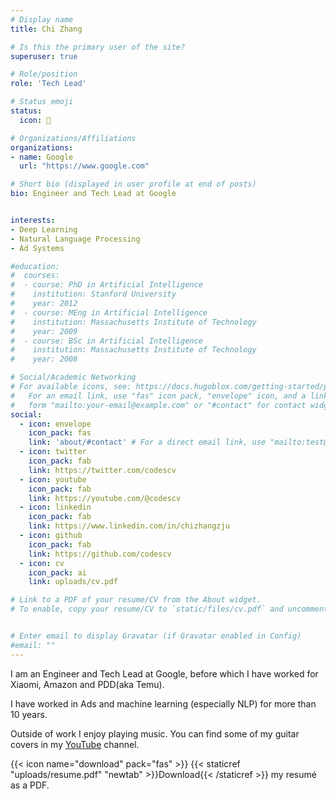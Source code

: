```yaml
---
# Display name
title: Chi Zhang

# Is this the primary user of the site?
superuser: true

# Role/position
role: 'Tech Lead'

# Status emoji
status:
  icon: 🎸

# Organizations/Affiliations
organizations:
- name: Google
  url: "https://www.google.com"

# Short bio (displayed in user profile at end of posts)
bio: Engineer and Tech Lead at Google


interests:
- Deep Learning
- Natural Language Processing
- Ad Systems

#education:
#  courses:
#  - course: PhD in Artificial Intelligence
#    institution: Stanford University
#    year: 2012
#  - course: MEng in Artificial Intelligence
#    institution: Massachusetts Institute of Technology
#    year: 2009
#  - course: BSc in Artificial Intelligence
#    institution: Massachusetts Institute of Technology
#    year: 2008

# Social/Academic Networking
# For available icons, see: https://docs.hugoblox.com/getting-started/page-builder/#icons
#   For an email link, use "fas" icon pack, "envelope" icon, and a link in the
#   form "mailto:your-email@example.com" or "#contact" for contact widget.
social:
  - icon: envelope
    icon_pack: fas
    link: 'about/#contact' # For a direct email link, use "mailto:test@example.org".
  - icon: twitter
    icon_pack: fab
    link: https://twitter.com/codescv
  - icon: youtube
    icon_pack: fab
    link: https://youtube.com/@codescv
  - icon: linkedin
    icon_pack: fab
    link: https://www.linkedin.com/in/chizhangzju
  - icon: github
    icon_pack: fab
    link: https://github.com/codescv
  - icon: cv
    icon_pack: ai
    link: uploads/cv.pdf

# Link to a PDF of your resume/CV from the About widget.
# To enable, copy your resume/CV to `static/files/cv.pdf` and uncomment the lines below.


# Enter email to display Gravatar (if Gravatar enabled in Config)
#email: ""
---
```


I am an Engineer and Tech Lead at Google, before which I have worked for Xiaomi, Amazon and PDD(aka Temu). 

I have worked in Ads and machine learning (especially NLP) for more than 10 years.

Outside of work I enjoy playing music. You can find some of my guitar covers in my [YouTube](https://youtube.com/@codescv) channel.

{{< icon name="download" pack="fas" >}} {{< staticref "uploads/resume.pdf" "newtab" >}}Download{{< /staticref >}} my resumé as a PDF.
